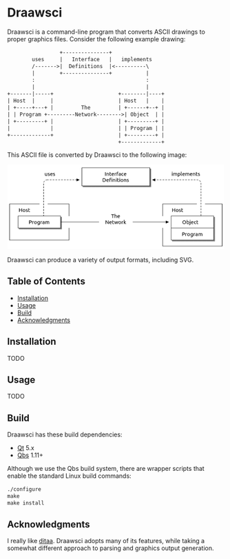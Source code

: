 # Draawsci

Draawsci is a command-line program that converts ASCII drawings to proper
graphics files. Consider the following example drawing:

```
                 +---------------+
        uses     |   Interface   |   implements
        /------->|  Definitions  |<----------\
        |        +---------------+           |
        :                                    :
        |                                    |
+-------|-----+                     +--------|----+
| Host  |     |                     | Host   |    |
| +-----+---+ |         The         | +------+--+ |
| | Program +---------Network-------->| Object  | |
| +---------+ |                     | +---------+ |
|             |                     | | Program | |
+-------------+                     | +---------+ |
                                    +-------------+
```

This ASCII file is converted by Draawsci to the following image:

![Example Draawsci output](./doc/example-1.png)

Draawsci can produce a variety of output formats, including SVG.



## Table of Contents

- [Installation](#installation)
- [Usage](#usage)
- [Build](#build)
- [Acknowledgments](#acknowledgments)



## Installation

TODO



## Usage

TODO



## Build

Draawsci has these build dependencies:

- [Qt](https://www.qt.io) 5.x
- [Qbs](https://doc.qt.io/qbs/) 1.11+

Although we use the Qbs build system, there are wrapper scripts that enable
the standard Linux build commands:

    ./configure
    make
    make install



## Acknowledgments

I really like [ditaa](https://github.com/stathissideris/ditaa). Draawsci adopts
many of its features, while taking a somewhat different approach to parsing and
graphics output generation.
